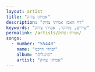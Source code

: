```yaml
---
layout: artist
title: "אמיתי צדוק"
description: "דף האמן אמיתי צדוק"
keywords: "שירים, מוזיקה, אמיתי צדוק"
permalink: /artists/אמיתי-צדוק/
songs:
  - number: "55440"
    name: "יפרדו דרכנו"
    album: "סינגלים"
    artist: "אמיתי צדוק"
---
```

